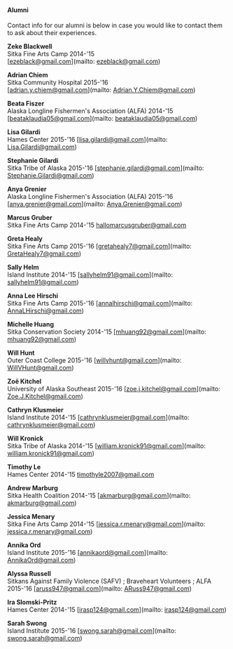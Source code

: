 #### Alumni

Contact info for our alumni is below in case you would like to contact them to ask about their experiences.

**Zeke Blackwell**  
Sitka Fine Arts Camp 2014-'15  
[ezeblack@gmail.com](mailto: ezeblack@gmail.com)

**Adrian Chiem**  
Sitka Community Hospital 2015-'16  
[adrian.y.chiem@gmail.com](mailto: Adrian.Y.Chiem@gmail.com)

**Beata Fiszer**  
Alaska Longline Fishermen's Association (ALFA) 2014-'15  
[beataklaudia05@gmail.com](mailto: beataklaudia05@gmail.com)

**Lisa Gilardi**    
Hames Center 2015-'16
[lisa.gilardi@gmail.com](mailto: Lisa.Gilardi@gmail.com)

**Stephanie Gilardi**    
Sitka Tribe of Alaska 2015-'16
[stephanie.gilardi@gmail.com](mailto: Stephanie.Gilardi@gmail.com)

**Anya Grenier**    
Alaska Longline Fishermen's Association (ALFA) 2015-'16
[anya.grenier@gmail.com](mailto: Anya.Grenier@gmail.com)

**Marcus Gruber**  
Sitka Fine Arts Camp 2014-'15
[hallomarcusgruber@gmail.com](mailto:hallomarcusgruber@gmail.com)

**Greta Healy**    
Sitka Fine Arts Camp 2015-'16
[gretahealy7@gmail.com](mailto: GretaHealy7@gmail.com)

**Sally Helm**  
Island Institute 2014-'15
[sallyhelm91@gmail.com](mailto: sallyhelm91@gmail.com)

**Anna Lee Hirschi**    
Sitka Fine Arts Camp 2015-'16
[annalhirschi@gmail.com](mailto: AnnaLHirschi@gmail.com)

**Michelle Huang**  
Sitka Conservation Society 2014-'15
[mhuang92@gmail.com](mailto: mhuang92@gmail.com)

**Will Hunt**    
Outer Coast College 2015-'16
[willvhunt@gmail.com](mailto: WillVHunt@gmail.com)

**Zoë Kitchel**    
University of Alaska Southeast 2015-'16
[zoe.j.kitchel@gmail.com](mailto: Zoe.J.Kitchel@gmail.com)

**Cathryn Klusmeier**  
Island Institute 2014-'15
[cathrynklusmeier@gmail.com](mailto: cathrynklusmeier@gmail.com)

**Will Kronick**  
Sitka Tribe of Alaska 2014-'15
[william.kronick91@gmail.com](mailto: william.kronick91@gmail.com)

**Timothy Le**  
Hames Center 2014-'15
[timothyle2007@gmail.com](mailto:timothyle2007@gmail.com) 

**Andrew Marburg**  
Sitka Health Coalition 2014-'15
[akmarburg@gmail.com](mailto: akmarburg@gmail.com)

**Jessica Menary**  
Sitka Fine Arts Camp 2014-'15
[jessica.r.menary@gmail.com](mailto: jessica.r.menary@gmail.com)

**Annika Ord**    
Island Institute 2015-'16
[annikaord@gmail.com](mailto: AnnikaOrd@gmail.com)

**Alyssa Russell**    
Sitkans Against Family Violence (SAFV) ; Braveheart Volunteers ; ALFA  2015-'16
[aruss947@gmail.com](mailto: ARuss947@gmail.com)

**Ira Slomski-Pritz**  
Hames Center 2014-'15
[irasp124@gmail.com](mailto: irasp124@gmail.com) 

**Sarah Swong**    
Island Institute 2015-'16
[swong.sarah@gmail.com](mailto: swong.sarah@gmail.com)

